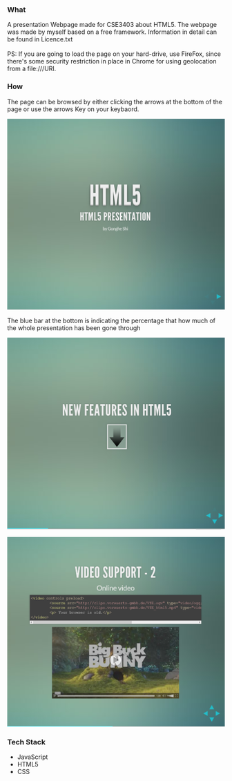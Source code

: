 <html>
<body>

<H3>What</H3>
<p>A presentation Webpage made for CSE3403 about HTML5. The webpage was made by myself based on a free framework. Information in detail can be found in Licence.txt</br></br>PS: If you are going to load the page on your hard-drive, use FireFox, since there's some security restriction in place in Chrome for using geolocation from a file:///URI.</p>

<H3>How</H3>
<p>The page can be browsed by either clicking the arrows at the bottom of the page or use the arrows Key on your keybaord.</p>
<p><a href="https://github.com/sghgigi/FutureofHTML5/blob/master/html5_1.png" target="_blank"><img src="https://github.com/sghgigi/FutureofHTML5/blob/master/html5_1.png" alt="HTML5 image" title="Future of HTML5" style="max-width:100%;"></a></p>

<p>The blue bar at the bottom is indicating the percentage that how much of the whole presentation has been gone through</p>

<p><a href="https://github.com/sghgigi/FutureofHTML5/blob/master/html5_2.png" target="_blank"><img src="https://github.com/sghgigi/FutureofHTML5/blob/master/html5_2.png" alt="HTML5 image" title="Future of HTML5" style="max-width:100%;"></a></p>

<p><a href="https://github.com/sghgigi/FutureofHTML5/blob/master/html5_3.png" target="_blank"><img src="https://github.com/sghgigi/FutureofHTML5/blob/master/html5_3.png" alt="HTML5 image" title="Future of HTML5" style="max-width:100%;"></a></p>
<H3>Tech Stack</H3>
<ul>
<li>JavaScript</li>
<li>HTML5</li>
<li>CSS</li>
</ul>

</body>
</html>




